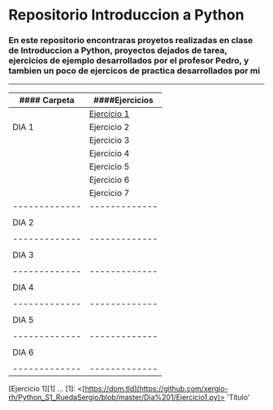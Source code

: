 # Repositorio Introduccion a Python
### En este repositorio encontraras proyetos realizadas en clase de Introduccion a Python, proyectos dejados de tarea, ejercicios de ejemplo desarrollados por el profesor Pedro, y tambien un poco de ejercicos de practica desarrollados por mi
***

|#### Carpeta   |####Ejercicios |
| ------------- | ------------- |
|               | [Ejercicio 1](https://github.com/xergio-rh/Python_S1_RuedaSergio/tree/master/Dia%201)
|    DIA 1      | Ejercicio 2   |
|               | Ejercicio 3   |
|               | Ejercicio 4   |
|               | Ejercicio 5   |
|               | Ejercicio 6   |
|               | Ejercicio 7   |
| ------------- | ------------- |
|               |               |
|    DIA 2      |               |
|               |               |
| ------------- | ------------- |
|               |               |
|    DIA 3      |               |
|               |               |
| ------------- | ------------- |
|               |               |
|    DIA 4      |               |
|               |               |
| ------------- | ------------- |
|               |               |
|    DIA 5      |               |
|               |               |
| ------------- | ------------- |
|               |               |
|    DIA 6      |               |
|               |               |
| ------------- | ------------- |

[Ejercicio 1][1]
...
[1]: <[https://dom.tld](https://github.com/xergio-rh/Python_S1_RuedaSergio/blob/master/Dia%201/Ejercicio1.py)> 'Título'
